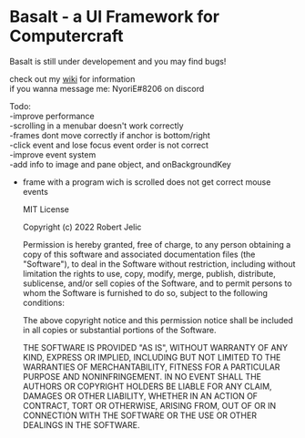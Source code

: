 # Basalt - a UI Framework for Computercraft

Basalt is still under developement and you may find bugs!

check out my [wiki](https://github.com/NoryiE/NyoUI/wiki/) for information<br>
if you wanna message me: NyoriE#8206 on discord

Todo:<br>
-improve performance<br>
-scrolling in a menubar doesn't work correctly<br>
-frames dont move correctly if anchor is bottom/right <br>
-click event and lose focus event order is not correct<br>
-improve event system<br>
-add info to image and pane object, and onBackgroundKey
- frame with a program wich is scrolled does not get correct mouse events

    MIT License
 
    Copyright (c) 2022 Robert Jelic
 
    Permission is hereby granted, free of charge, to any person obtaining a copy
    of this software and associated documentation files (the "Software"), to deal
    in the Software without restriction, including without limitation the rights
    to use, copy, modify, merge, publish, distribute, sublicense, and/or sell
    copies of the Software, and to permit persons to whom the Software is
    furnished to do so, subject to the following conditions:
 
    The above copyright notice and this permission notice shall be included in all
    copies or substantial portions of the Software.
 
    THE SOFTWARE IS PROVIDED "AS IS", WITHOUT WARRANTY OF ANY KIND, EXPRESS OR
    IMPLIED, INCLUDING BUT NOT LIMITED TO THE WARRANTIES OF MERCHANTABILITY,
    FITNESS FOR A PARTICULAR PURPOSE AND NONINFRINGEMENT. IN NO EVENT SHALL THE
    AUTHORS OR COPYRIGHT HOLDERS BE LIABLE FOR ANY CLAIM, DAMAGES OR OTHER
    LIABILITY, WHETHER IN AN ACTION OF CONTRACT, TORT OR OTHERWISE, ARISING FROM,
    OUT OF OR IN CONNECTION WITH THE SOFTWARE OR THE USE OR OTHER DEALINGS IN THE
    SOFTWARE.

